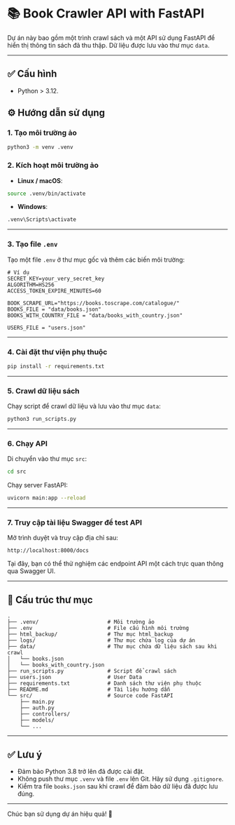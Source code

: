 # 📚 Book Crawler API with FastAPI

Dự án này bao gồm một trình crawl sách và một API sử dụng FastAPI để hiển thị thông tin sách đã thu thập. Dữ liệu được lưu vào thư mục `data`.

---
## ✅ Cấu hình

- Python > 3.12.

## ⚙️ Hướng dẫn sử dụng

### 1. Tạo môi trường ảo

```bash
python3 -m venv .venv
```

### 2. Kích hoạt môi trường ảo

- **Linux / macOS**:

```bash
source .venv/bin/activate
```

- **Windows**:

```bash
.venv\Scripts\activate
```

---

### 3. Tạo file `.env`

Tạo một file `.env` ở thư mục gốc và thêm các biến môi trường:

```env
# Ví dụ 
SECRET_KEY=your_very_secret_key
ALGORITHM=HS256
ACCESS_TOKEN_EXPIRE_MINUTES=60

BOOK_SCRAPE_URL="https://books.toscrape.com/catalogue/"
BOOKS_FILE = "data/books.json"
BOOKS_WITH_COUNTRY_FILE = "data/books_with_country.json"

USERS_FILE = "users.json"
```

---

### 4. Cài đặt thư viện phụ thuộc

```bash
pip install -r requirements.txt
```

---

### 5. Crawl dữ liệu sách

Chạy script để crawl dữ liệu và lưu vào thư mục `data`:

```bash
python3 run_scripts.py
```

---

### 6. Chạy API

Di chuyển vào thư mục `src`:

```bash
cd src
```

Chạy server FastAPI:

```bash
uvicorn main:app --reload
```

---

### 7. Truy cập tài liệu Swagger để test API

Mở trình duyệt và truy cập địa chỉ sau:

```
http://localhost:8000/docs
```

Tại đây, bạn có thể thử nghiệm các endpoint API một cách trực quan thông qua Swagger UI.

---

## 📁 Cấu trúc thư mục

```
.
├── .venv/                      # Môi trường ảo 
├── .env                        # File cấu hình môi trường
├── html_backup/                # Thư mục html_backup
├── logs/                       # Thư mục chứa log của dự án
├── data/                       # Thư mục chứa dữ liệu sách sau khi crawl
│   └── books.json
│   └── books_with_country.json
├── run_scripts.py              # Script để crawl sách
├── users.json                  # User Data
├── requirements.txt            # Danh sách thư viện phụ thuộc
├── README.md                   # Tài liệu hướng dẫn
└── src/                        # Source code FastAPI
    ├── main.py
    ├── auth.py
    ├── controllers/
    ├── models/
    └── ...
```

---

## ✅ Lưu ý

- Đảm bảo Python 3.8 trở lên đã được cài đặt.
- Không push thư mục `.venv` và file `.env` lên Git. Hãy sử dụng `.gitignore`.
- Kiểm tra file `books.json` sau khi crawl để đảm bảo dữ liệu đã được lưu đúng.

---

Chúc bạn sử dụng dự án hiệu quả! 🚀